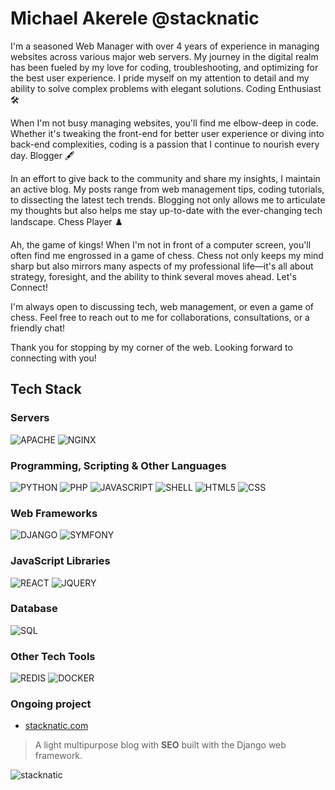 # Michael Akerele @stacknatic

I'm a seasoned Web Manager with over 4 years of experience in managing websites across various major web servers. My journey in the digital realm has been fueled by my love for coding, troubleshooting, and optimizing for the best user experience. I pride myself on my attention to detail and my ability to solve complex problems with elegant solutions.
Coding Enthusiast 🛠️

When I'm not busy managing websites, you'll find me elbow-deep in code. Whether it's tweaking the front-end for better user experience or diving into back-end complexities, coding is a passion that I continue to nourish every day.
Blogger 🖋️

In an effort to give back to the community and share my insights, I maintain an active blog. My posts range from web management tips, coding tutorials, to dissecting the latest tech trends. Blogging not only allows me to articulate my thoughts but also helps me stay up-to-date with the ever-changing tech landscape.
Chess Player ♟️

Ah, the game of kings! When I'm not in front of a computer screen, you'll often find me engrossed in a game of chess. Chess not only keeps my mind sharp but also mirrors many aspects of my professional life—it's all about strategy, foresight, and the ability to think several moves ahead.
Let's Connect!

I'm always open to discussing tech, web management, or even a game of chess. Feel free to reach out to me for collaborations, consultations, or a friendly chat!

Thank you for stopping by my corner of the web. Looking forward to connecting with you!

## Tech Stack

### Servers

![APACHE](https://img.shields.io/badge/Apache-D22128?style=for-the-badge&logo=Apache&logoColor=white)
![NGINX](https://img.shields.io/badge/Nginx-009639?style=for-the-badge&logo=nginx&logoColor=white)

### Programming, Scripting & Other Languages

![PYTHON](https://img.shields.io/badge/Python-FFD43B?style=for-the-badge&logo=python&logoColor=blue)
![PHP](https://img.shields.io/badge/PHP-777BB4?style=for-the-badge&logo=php&logoColor=white)
![JAVASCRIPT](https://img.shields.io/badge/JavaScript-323330?style=for-the-badge&logo=javascript&logoColor=F7DF1E)
![SHELL](https://img.shields.io/badge/Shell_Script-121011?style=for-the-badge&logo=gnu-bash&logoColor=white)
![HTML5](https://img.shields.io/badge/HTML5-E34F26?style=for-the-badge&logo=html5&logoColor=white)
![CSS](https://img.shields.io/badge/CSS3-1572B6?style=for-the-badge&logo=css3&logoColor=white)

### Web Frameworks

![DJANGO](https://img.shields.io/badge/Django-092E20?style=for-the-badge&logo=django&logoColor=green)
![SYMFONY](https://img.shields.io/badge/Symfony-000000?style=for-the-badge&logo=Symfony&logoColor=white)

### JavaScript Libraries

![REACT](https://img.shields.io/badge/React-20232A?style=for-the-badge&logo=react&logoColor=61DAFB)
![JQUERY](https://img.shields.io/badge/jQuery-0769AD?style=for-the-badge&logo=jquery&logoColor=white)

### Database

![SQL](https://img.shields.io/badge/MySQL-005C84?style=for-the-badge&logo=mysql&logoColor=white)

### Other Tech Tools

![REDIS](https://img.shields.io/badge/redis-%23DD0031.svg?&style=for-the-badge&logo=redis&logoColor=white)
![DOCKER](https://img.shields.io/badge/Docker-2CA5E0?style=for-the-badge&logo=docker&logoColor=white)

### Ongoing project

- [stacknatic.com](https://www.stacknatic.com)
>  A light multipurpose blog with **SEO** built with the Django web framework.

![stacknatic](https://user-images.githubusercontent.com/98211469/224079910-9ba6f5ba-db49-4a4a-a0dc-dad86068caaa.png)

